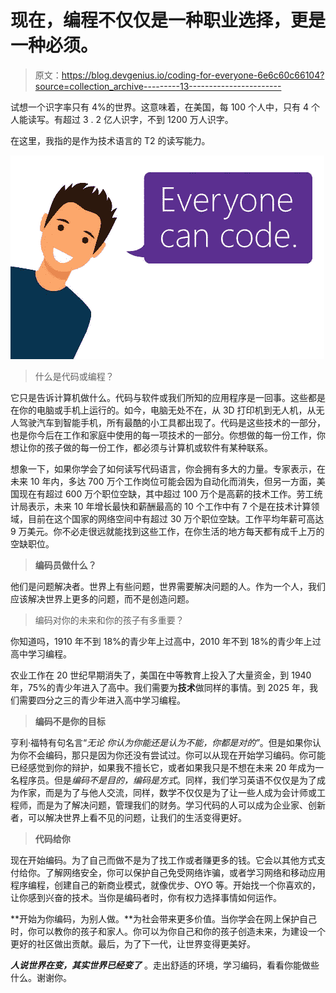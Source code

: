 # 现在，编程不仅仅是一种职业选择，更是一种必须。

> 原文：<https://blog.devgenius.io/coding-for-everyone-6e6c60c66104?source=collection_archive---------13----------------------->

试想一个识字率只有 4%的世界。这意味着，在美国，每 100 个人中，只有 4 个人能读写。有超过 3 . 2 亿人识字，不到 1200 万人识字。

在这里，我指的是作为技术语言的 T2 的读写能力。

![](img/62c420d58c94575978a9ad95f5d9f8f4.png)

> 什么是代码或编程？

它只是告诉计算机做什么。代码与软件或我们所知的应用程序是一回事。这些都是在你的电脑或手机上运行的。如今，电脑无处不在，从 3D 打印机到无人机，从无人驾驶汽车到智能手机，所有最酷的小工具都出现了。代码是这些技术的一部分，也是你今后在工作和家庭中使用的每一项技术的一部分。你想做的每一份工作，你想让你的孩子做的每一份工作，都必须与计算机或软件有某种联系。

想象一下，如果你学会了如何读写代码语言，你会拥有多大的力量。专家表示，在未来 10 年内，多达 700 万个工作岗位可能会因为自动化而消失，但另一方面，美国现在有超过 600 万个职位空缺，其中超过 100 万个是高薪的技术工作。劳工统计局表示，未来 10 年增长最快和薪酬最高的 10 个工作中有 7 个是在技术计算领域，目前在这个国家的网络空间中有超过 30 万个职位空缺。工作平均年薪可高达 9 万美元。你不必走很远就能找到这些工作，在你生活的地方每天都有成千上万的空缺职位。

> **编码员做什么？**

他们是问题解决者。世界上有些问题，世界需要解决问题的人。作为一个人，我们应该解决世界上更多的问题，而不是创造问题。

> 编码对你的未来和你的孩子有多重要？

你知道吗，1910 年不到 18%的青少年上过高中，2010 年不到 18%的青少年上过高中学习编程。

农业工作在 20 世纪早期消失了，美国在中等教育上投入了大量资金，到 1940 年，75%的青少年进入了高中。我们需要为**技术**做同样的事情。到 2025 年，我们需要四分之三的青少年进入高中学习编程。

> **编码不是你的目标**

亨利·福特有句名言“*无论* *你认为你能还是认为不能，你都是对的”*。但是如果你认为你不会编码，那只是因为你还没有尝试过。你可以从现在开始学习编码。你可能已经感觉到你的辩护，如果我不擅长它，或者如果我只是不想在未来 20 年成为一名程序员。但是*编码不是目的，编码是方式*。同样，我们学习英语不仅仅是为了成为作家，而是为了与他人交流，同样，数学不仅仅是为了让一些人成为会计师或工程师，而是为了解决问题，管理我们的财务。学习代码的人可以成为企业家、创新者，可以解决世界上看不见的问题，让我们的生活变得更好。

> **代码给你**

现在开始编码。为了自己而做不是为了找工作或者赚更多的钱。它会以其他方式支付给你。了解网络安全，你可以保护自己免受网络诈骗，或者学习网络和移动应用程序编程，创建自己的新商业模式，就像优步、OYO 等。开始找一个你喜欢的，让你感到兴奋的技术。当你是编码者时，你有权力选择事情如何运作。

**开始为你编码，为别人做。**为社会带来更多价值。当你学会在网上保护自己时，你可以教你的孩子和家人。你可以为你自己和你的孩子创造未来，为建设一个更好的社区做出贡献。最后，为了下一代，让世界变得更美好。

***人说世界在变，其实世界已经变了*** 。走出舒适的环境，学习编码，看看你能做些什么。谢谢你。